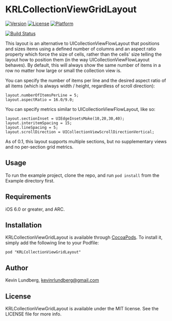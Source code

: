 # KRLCollectionViewGridLayout

[![Version](https://img.shields.io/cocoapods/v/KRLCollectionViewGridLayout.svg?style=flat)](http://cocoadocs.org/docsets/KRLCollectionViewGridLayout)
[![License](https://img.shields.io/cocoapods/l/KRLCollectionViewGridLayout.svg?style=flat)](http://cocoadocs.org/docsets/KRLCollectionViewGridLayout)
[![Platform](https://img.shields.io/cocoapods/p/KRLCollectionViewGridLayout.svg?style=flat)](http://cocoadocs.org/docsets/KRLCollectionViewGridLayout)

[![Build Status](https://travis-ci.org/klundberg/KRLCollectionViewGridLayout.svg?branch=master)](https://travis-ci.org/klundberg/KRLCollectionViewGridLayout)

This layout is an alternative to UICollectionViewFlowLayout that positions and sizes items using a defined number of columns and an aspect ratio property which force the size of cells, rather than the cells' size telling the layout how to position them (in the way UICollectionViewFlowLayout behaves). By default, this will always show the same number of items in a row no matter how large or small the collection view is.

You can specify the number of items per line and the desired aspect ratio of all items (which is always width / height, regardless of scroll direction):

    layout.numberOfItemsPerLine = 5;
    layout.aspectRatio = 16.0/9.0;

You can specify metrics similar to UICollectionViewFlowLayout, like so:

    layout.sectionInset = UIEdgeInsetsMake(10,20,30,40);
    layout.interitemSpacing = 15;
    layout.lineSpacing = 5;
    layout.scrollDirection = UICollectionViewScrollDirectionVertical;
    
As of 0.1, this layout supports multiple sections, but no supplementary views and no per-section grid metrics.

## Usage

To run the example project, clone the repo, and run `pod install` from the Example directory first.

## Requirements

iOS 6.0 or greater, and ARC.

## Installation

KRLCollectionViewGridLayout is available through [CocoaPods](http://cocoapods.org). To install
it, simply add the following line to your Podfile:

    pod "KRLCollectionViewGridLayout"

## Author

Kevin Lundberg, kevinrlundberg@gmail.com

## License

KRLCollectionViewGridLayout is available under the MIT license. See the LICENSE file for more info.

